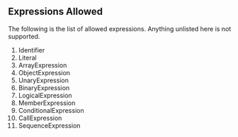 

## Expressions Allowed
The following is the list of allowed expressions. Anything unlisted here is not supported.

1. Identifier
2. Literal
3. ArrayExpression
4. ObjectExpression
5. UnaryExpression
6. BinaryExpression
7. LogicalExpression
8. MemberExpression
9. ConditionalExpression
10. CallExpression
11. SequenceExpression
